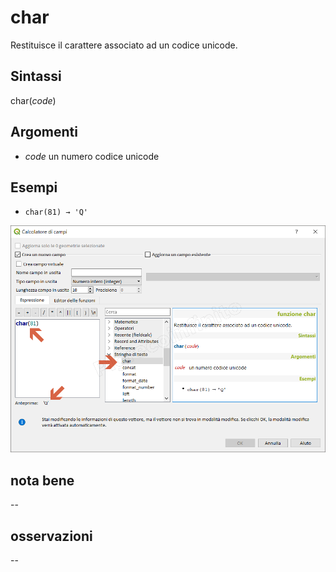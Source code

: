 # char

Restituisce il carattere associato ad un codice unicode.

## Sintassi

char(_code_)

## Argomenti

* _code_ un numero codice unicode

## Esempi

* `char(81) → 'Q'`

![](/img/stringhe_di_testo/char/char1.png)

## nota bene

--

## osservazioni

--